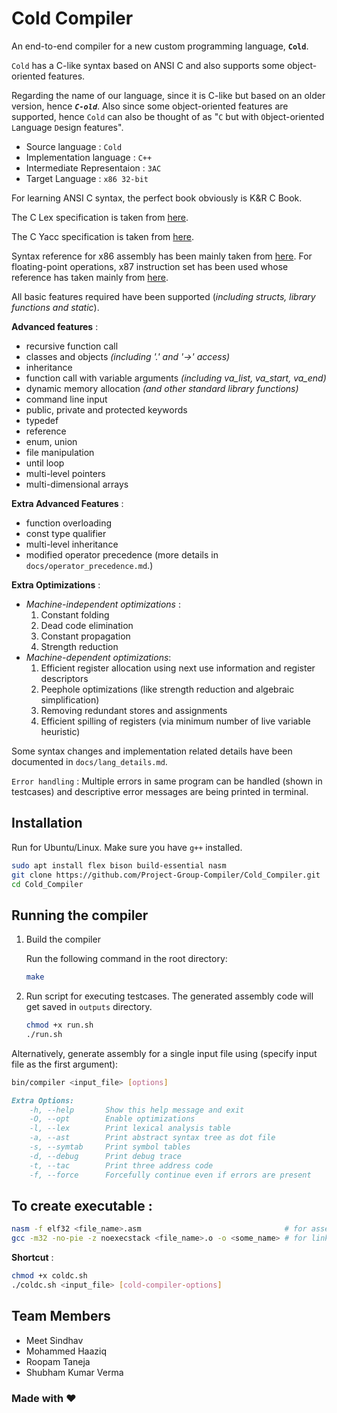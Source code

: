 # Cold Compiler

An end-to-end compiler for a new custom programming language, **`Cold`**.

`Cold` has a C-like syntax based on ANSI C and also supports some object-oriented features.

Regarding the name of our language, since it is C-like but based on an older version, hence ***`C-old`***. Also since some object-oriented features are supported, hence `Cold` can also be thought of as "`C` but with `O`bject-oriented `L`anguage `D`esign features".

- Source language : `Cold`
- Implementation language : `C++`
- Intermediate Representaion : `3AC`
- Target Language : `x86 32-bit`

For learning ANSI C syntax, the perfect book obviously is K&R C Book.

The C Lex specification is taken from [here](https://www.lysator.liu.se/c/ANSI-C-grammar-l.html).

The C Yacc specification is taken from [here](https://www.lysator.liu.se/c/ANSI-C-grammar-y.html).

Syntax reference for x86 assembly has been mainly taken from [here](https://www.cs.virginia.edu/~evans/cs216/guides/x86.html). For floating-point operations, x87 instruction set has been used whose reference has taken mainly from [here](https://people.hsc.edu/faculty-staff/robbk/Coms480/Lectures/Spring%202009/Lecture%2018%20-%20The%20x87%20FPU.pdf).

All basic features required have been supported (*including structs, library functions and static*).

**Advanced features** :

- recursive function call
- classes and objects *(including '.' and '->' access)*
- inheritance
- function call with variable arguments *(including va_list, va_start, va_end)*
- dynamic memory allocation *(and other standard library functions)*
- command line input
- public, private and protected keywords
- typedef
- reference
- enum, union
- file manipulation
- until loop
- multi-level pointers
- multi-dimensional arrays

**Extra Advanced Features** :

- function overloading 
- const type qualifier
- multi-level inheritance
- modified operator precedence (more details in `docs/operator_precedence.md`.)

**Extra Optimizations** :

- *Machine-independent optimizations* :
  1. Constant folding
  2. Dead code elimination
  3. Constant propagation
  4. Strength reduction 
- *Machine-dependent optimizations*:
  1. Efficient register allocation using next use information and register descriptors
  2. Peephole optimizations (like strength reduction and algebraic simplification)
  3. Removing redundant stores and assignments
  4. Efficient spilling of registers (via minimum number of live variable heuristic)

Some syntax changes and implementation related details have been documented in `docs/lang_details.md`.

`Error handling` : Multiple errors in same program can be handled (shown in testcases) and descriptive error messages are being printed in terminal.

## Installation

Run for Ubuntu/Linux. Make sure you have `g++` installed.

```bash
sudo apt install flex bison build-essential nasm
git clone https://github.com/Project-Group-Compiler/Cold_Compiler.git
cd Cold_Compiler
```

## Running the compiler

1. Build the compiler
   
    Run the following command in the root directory:

    ```bash
    make
    ```

2. Run script for executing testcases. The generated assembly code will get saved in `outputs` directory.

    ```bash
    chmod +x run.sh
    ./run.sh
    ```

Alternatively, generate assembly for a single input file using (specify input file as the first argument):

```bash
bin/compiler <input_file> [options]
```

```markdown
Extra Options:
    -h, --help       Show this help message and exit
    -O, --opt        Enable optimizations
    -l, --lex        Print lexical analysis table
    -a, --ast        Print abstract syntax tree as dot file
    -s, --symtab     Print symbol tables
    -d, --debug      Print debug trace
    -t, --tac        Print three address code
    -f, --force      Forcefully continue even if errors are present
```

## To create executable : 

```bash
nasm -f elf32 <file_name>.asm                                # for assembling
gcc -m32 -no-pie -z noexecstack <file_name>.o -o <some_name> # for linking
```

**Shortcut** : 

```bash
chmod +x coldc.sh
./coldc.sh <input_file> [cold-compiler-options]
```
   
## Team Members

- Meet Sindhav
- Mohammed Haaziq
- Roopam Taneja
- Shubham Kumar Verma

### Made with ❤️
